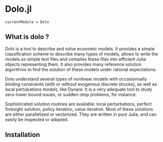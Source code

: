 # Dolo.jl

```@meta
currentModule = Dolo
```

## What is dolo ?

Dolo is a tool to describe and solve economic models. It provides a simple classification scheme to describe many types of models, allows to write the models as simple text files and compiles these files into efficient Julia objects representing them. It also provides many reference solution algorithms to find the solution of these models under rational expectations.

Dolo understand several types of nonlinear models with occasionnally binding constraints (with or without exogenous discrete shocks), as well as local pertubations models, like Dynare. It is a very adequate tool to study zero-lower bound issues, or sudden-stop problems, for instance.

Sophisticated solution routines are available: local perturbations, perfect foresight solution, policy iteration, value iteration. Most of these solutions are either parallelized or vectorized. They are written in pure Julia, and can easily be inspected or adapted.


## Installation
